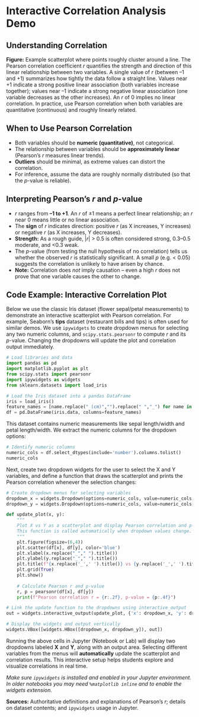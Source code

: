 # Interactive Correlation Analysis Demo

## Understanding Correlation

**Figure:** Example scatterplot where points roughly cluster around a line. The Pearson correlation coefficient *r* quantifies the strength and direction of this linear relationship between two variables. A single value of *r* (between –1 and +1) summarizes how tightly the data follow a straight line. Values near +1 indicate a strong positive linear association (both variables increase together); values near –1 indicate a strong negative linear association (one variable decreases as the other increases). An *r* of 0 implies no linear correlation. In practice, use Pearson correlation when both variables are quantitative (continuous) and roughly linearly related.

## When to Use Pearson Correlation

* Both variables should be **numeric (quantitative)**, not categorical.
* The relationship between variables should be **approximately linear** (Pearson’s *r* measures linear trends).
* **Outliers** should be minimal, as extreme values can distort the correlation.
* For inference, assume the data are roughly normally distributed (so that the *p*-value is reliable).

## Interpreting Pearson’s *r* and *p*-value

* *r* ranges from **–1 to +1**. An *r* of ±1 means a perfect linear relationship; an *r* near 0 means little or no linear association.
* The **sign** of *r* indicates direction: positive *r* (as X increases, Y increases) or negative *r* (as X increases, Y decreases).
* **Strength:** As a rough guide, |*r*| > 0.5 is often considered strong, 0.3–0.5 moderate, and <0.3 weak.
* The *p*-value (from testing the null hypothesis of no correlation) tells us whether the observed *r* is statistically significant. A small *p* (e.g. < 0.05) suggests the correlation is unlikely to have arisen by chance.
* **Note:** Correlation does *not* imply causation – even a high *r* does not prove that one variable causes the other to change.

## Code Example: Interactive Correlation Plot

Below we use the classic Iris dataset (flower sepal/petal measurements) to demonstrate an interactive scatterplot with Pearson correlation. For example, Seaborn’s **tips** dataset (restaurant bills and tips) is often used for similar demos. We use `ipywidgets` to create dropdown menus for selecting any two numeric columns, and `scipy.stats.pearsonr` to compute *r* and its *p*-value. Changing the dropdowns will update the plot and correlation output immediately.

```python
# Load libraries and data
import pandas as pd
import matplotlib.pyplot as plt
from scipy.stats import pearsonr
import ipywidgets as widgets
from sklearn.datasets import load_iris

# Load the Iris dataset into a pandas DataFrame
iris = load_iris()
feature_names = [name.replace(" (cm)","").replace(" ","_") for name in iris.feature_names]
df = pd.DataFrame(iris.data, columns=feature_names)
```

This dataset contains numeric measurements like sepal length/width and petal length/width. We extract the numeric columns for the dropdown options:

```python
# Identify numeric columns
numeric_cols = df.select_dtypes(include='number').columns.tolist()
numeric_cols
```

Next, create two dropdown widgets for the user to select the X and Y variables, and define a function that draws the scatterplot and prints the Pearson correlation whenever the selection changes:

```python
# Create dropdown menus for selecting variables
dropdown_x = widgets.Dropdown(options=numeric_cols, value=numeric_cols[0], description='X:')
dropdown_y = widgets.Dropdown(options=numeric_cols, value=numeric_cols[1], description='Y:')

def update_plot(x, y):
    """
    Plot X vs Y as a scatterplot and display Pearson correlation and p-value.
    This function is called automatically when dropdown values change.
    """
    plt.figure(figsize=(6,4))
    plt.scatter(df[x], df[y], color='blue')
    plt.xlabel(x.replace("_"," ").title())
    plt.ylabel(y.replace("_"," ").title())
    plt.title(f"{x.replace('_',' ').title()} vs {y.replace('_',' ').title()}")
    plt.grid(True)
    plt.show()
    
    # Calculate Pearson r and p-value
    r, p = pearsonr(df[x], df[y])
    print(f"Pearson correlation r = {r:.2f}, p-value = {p:.4f}")

# Link the update function to the dropdowns using interactive_output
out = widgets.interactive_output(update_plot, {'x': dropdown_x, 'y': dropdown_y})

# Display the widgets and output vertically
widgets.VBox([widgets.HBox([dropdown_x, dropdown_y]), out])
```

Running the above cells in Jupyter (Notebook or Lab) will display two dropdowns labeled **X** and **Y**, along with an output area. Selecting different variables from the menus will **automatically** update the scatterplot and correlation results. This interactive setup helps students explore and visualize correlations in real time.

*Make sure `ipywidgets` is installed and enabled in your Jupyter environment. In older notebooks you may need `%matplotlib inline` and to enable the widgets extension.*

**Sources:** Authoritative definitions and explanations of Pearson’s *r*; details on dataset contents; and `ipywidgets` usage in Jupyter.

